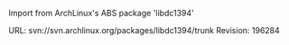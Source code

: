 Import from ArchLinux's ABS package 'libdc1394'

URL: svn://svn.archlinux.org/packages/libdc1394/trunk
Revision: 196284
